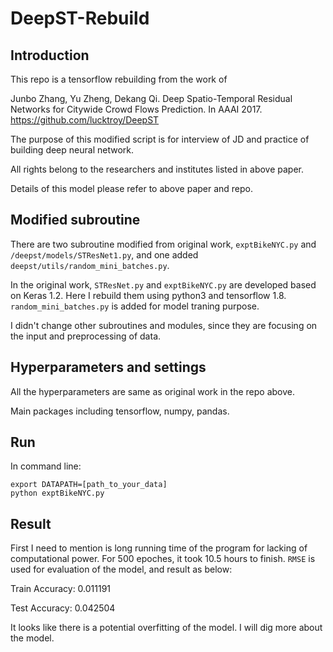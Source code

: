 # DeepST-Rebuild

## Introduction
This repo is a tensorflow rebuilding from the work of

Junbo Zhang, Yu Zheng, Dekang Qi. Deep Spatio-Temporal Residual Networks for Citywide Crowd Flows Prediction. In AAAI 2017.
https://github.com/lucktroy/DeepST

The purpose of this modified script is for interview of JD and practice of
building deep neural network.

All rights belong to the researchers and institutes listed in above paper.

Details of this model please refer to above paper and repo.

## Modified subroutine
There are two subroutine modified from original work, `exptBikeNYC.py` and
`/deepst/models/STResNet1.py`, and one added `deepst/utils/random_mini_batches.py`.

In the original work, `STResNet.py` and `exptBikeNYC.py` are developed based on
Keras 1.2. Here I rebuild them using python3 and tensorflow 1.8. `random_mini_batches.py` is added
for model traning purpose.

I didn't change other subroutines and modules, since they are focusing on the
input and preprocessing of data.

## Hyperparameters and settings
All the hyperparameters are same as original work in the repo above.

Main packages including tensorflow, numpy, pandas.

## Run
In command line:
```
export DATAPATH=[path_to_your_data]
python exptBikeNYC.py
```

## Result
First I need to mention is long running time of the program for lacking
of computational power. For 500 epoches, it took 10.5 hours to finish. `RMSE` is
used for evaluation of the model, and result as below:

Train Accuracy: 0.011191

Test Accuracy: 0.042504

It looks like there is a potential overfitting of the model. I will dig more
about the model.
